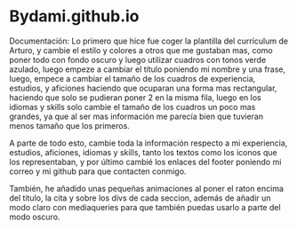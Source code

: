 # Bydami.github.io

Documentación:
Lo primero que hice fue coger la plantilla del currículum de Arturo, y cambie el estilo y colores a otros que me gustaban mas, como poner todo con fondo oscuro y luego utilizar cuadros con tonos verde azulado, luego empeze a cambiar el título poniendo mi nombre y una frase, luego, empece a cambiar el tamaño de los cuadros de experiencia, estudios, y aficiones haciendo que ocuparan una forma mas rectangular, haciendo que solo se pudieran poner 2 en la misma fila, luego en los idiomas y skills solo cambie el tamaño de los cuadros un poco mas grandes, ya que al ser mas información me parecía bien que tuvieran menos tamaño que los primeros. 

A parte de todo esto, cambie toda la información respecto a mi experiencia, estudios, aficiones, idiomas y skills, tanto los textos como los iconos que los representaban, y por último cambié los enlaces del footer poniendo mi correo y mi github para que contacten conmigo.

También, he añadido unas pequeñas animaciones al poner el raton encima del titulo, la cita y sobre los divs de cada seccion, además de añadir un modo claro con mediaqueries para que también puedas usarlo a parte del modo oscuro.
